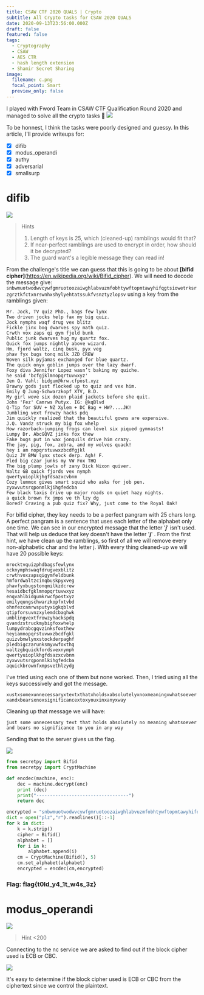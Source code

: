 ```yaml
---
title: CSAW CTF 2020 QUALS | Crypto
subtitle: All Crypto tasks for CSAW 2020 QUALS
date: 2020-09-13T23:56:00.000Z
draft: false
featured: false
tags:
  - Cryptography
  - CSAW
  - AES CTR
  - hash length extension
  - Shamir Secret Sharing
image:
  filename: c.png
  focal_point: Smart
  preview_only: false
---
```


I played with Fword Team in CSAW CTF Qualification Round 2020 and managed to solve all the crypto tasks :partying_face:
![](c.png)

To be honnest, I think the tasks were poorly designed and guessy. In this article, I'll provide writeups for:

  - [x] difib
  - [x] modus_operandi
  - [x] authy
  - [x] adversarial
  - [x] smallsurp

# difib
![](difib.png)

> Hints 
>  1. Length of keys is 25, which (cleaned-up) ramblings would fit that?
>  2. If near-perfect ramblings are used to encrypt in order, how should it be decrypted?
>  3. The guard want's a legible message they can read in!
  
From the challenge's title we can guess that this is going to be about **[bifid cipher]**(https://en.wikipedia.org/wiki/Bifid_cipher). We will need to decode the message give: `snbwmuotwodwvcywfgmruotoozaiwghlabvuzmfobhtywftopmtawyhifqgtsiowetrksrzgrztkfctxnrswnhxshylyehtatssukfvsnztyzlopsv` using a key from the ramblings given:
```
Mr. Jock, TV quiz PhD., bags few lynx
Two driven jocks help fax my big quiz.
Jock nymphs waqf drug vex blitz
Fickle jinx bog dwarves spy math quiz.
Crwth vox zaps qi gym fjeld bunk
Public junk dwarves hug my quartz fox.
Quick fox jumps nightly above wizard.
Hm, fjord waltz, cinq busk, pyx veg
phav fyx bugs tonq milk JZD CREW
Woven silk pyjamas exchanged for blue quartz.
The quick onyx goblin jumps over the lazy dwarf.
Foxy diva Jennifer Lopez wasn’t baking my quiche.
he said 'bcfgjklmnopqrtuvwxyz'
Jen Q. Vahl: bidgum@krw.cfpost.xyz
Brawny gods just flocked up to quiz and vex him.
Emily Q Jung-Schwarzkopf XTV, B.D.
My girl wove six dozen plaid jackets before she quit.
John 'Fez' Camrws Putyx. IG: @kqBlvd
Q-Tip for SUV + NZ Xylem + DC Bag + HW?....JK!
Jumbling vext frowzy hacks pdq
Jim quickly realized that the beautiful gowns are expensive.
J.Q. Vandz struck my big fox whelp
How razorback-jumping frogs can level six piqued gymnasts!
Lumpy Dr. AbcGQVZ jinks fox thew
Fake bugs put in wax jonquils drive him crazy.
The jay, pig, fox, zebra, and my wolves quack!
hey i am nopqrstuvwxzbcdfgjkl
Quiz JV BMW lynx stock derp. Agh! F.
Pled big czar junks my VW Fox THQ
The big plump jowls of zany Dick Nixon quiver.
Waltz GB quick fjords vex nymph
qwertyuioplkjhgfdsazxcvbnm
Cozy lummox gives smart squid who asks for job pen.
zyxwvutsrqponmlkjihgfedcba
Few black taxis drive up major roads on quiet hazy nights.
a quick brown fx jmps ve th lzy dg
Bored? Craving a pub quiz fix? Why, just come to the Royal Oak!
```
For bifid cipher, they key needs to be a perfect pangram with 25 chars long. A perfect pangram is a sentence that uses each letter of the alphabet only one time. 
We can see in our encrypted message that the letter '***j***'  isn't used. That will help us deduce that key doesn't have the letter '***j***' . From the first hint, we have clean up the ramblings, so first of all we will remove every non-alphabetic char and the letter j. With every thing cleaned-up we will have 20 possible keys: 
```
mrocktvquizphdbagsfewlynx
ocknymphswaqfdrugvexblitz
crwthvoxzapsqigymfeldbunk
hmfordwaltzcinqbuskpyxveg
phavfyxbugstonqmilkzdcrew
hesaidbcfgklmnopqrtuvwxyz
enqvahlbidgumkrwcfpostxyz
emilyqungschwarzkopfxtvbd
ohnfezcamrwsputyxigkqblvd
qtipforsuvnzxylemdcbaghwk
umblingvextfrowzyhackspdq
qvandzstruckmybigfoxwhelp
lumpydrabcgqvzinksfoxthew
heyiamnopqrstuvwxzbcdfgkl
quizvbmwlynxstockderpaghf
pledbigczarunksmyvwfoxthq
waltzgbquickfordsvexnymph
qwertyuioplkhgfdsazxcvbnm
zyxwvutsrqponmlkihgfedcba
aquickbrownfxmpsvethlzydg
```
I've tried using each one of them but none worked. Then, I tried using all the keys successively and got the message.

`xustxsomexunnecessaryxtextxthatxholdsxabsolutelyxnoxmeaningxwhatsoeverxandxbearsxnoxsignificancextoxyouxinxanyxway`

Cleaning up that message we will have: 

`just some unnecessary text that holds absolutely no meaning whatsoever and bears no significance to you in any way`

Sending that to the server gives us the flag.

![](bifid-0.png)

```python
from secretpy import Bifid
from secretpy import CryptMachine

def encdec(machine, enc):
    dec = machine.decrypt(enc)
    print (dec)
    print("----------------------------------")
    return dec

encrypted = "snbwmuotwodwvcywfgmruotoozaiwghlabvuzmfobhtywftopmtawyhifqgtsiowetrksrzgrztkfctxnrswnhxshylyehtatssukfvsnztyzlopsv"
dict = open("plz","r").readlines()[::-1]
for k in dict:
	k = k.strip()
	cipher = Bifid()
	alphabet = []
	for i in k:		
		alphabet.append(i)
	cm = CryptMachine(Bifid(), 5)
	cm.set_alphabet(alphabet)
	encrypted = encdec(cm,encrypted)
```

### Flag: flag{t0ld_y4_1t_w4s_3z}

# modus_operandi
![](modus.png)

> Hint
> <200

Connecting to the nc service we are asked to find out if the block cipher used is ECB or CBC. 

![](modus-0.png)

It's easy to determine if the block cipher used is ECB or CBC from the ciphertext since we control the plaintext.
